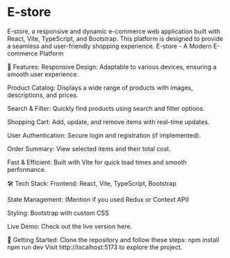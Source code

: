 # E-store
E-store, a responsive and dynamic e-commerce web application built with React, Vite, TypeScript, and Bootstrap. This platform is designed to provide a seamless and user-friendly shopping experience.
E-store - A Modern E-commerce Platform

🚀 Features:
Responsive Design: Adaptable to various devices, ensuring a smooth user experience.

Product Catalog: Displays a wide range of products with images, descriptions, and prices.

Search & Filter: Quickly find products using search and filter options.

Shopping Cart: Add, update, and remove items with real-time updates.

User Authentication: Secure login and registration (if implemented).

Order Summary: View selected items and their total cost.

Fast & Efficient: Built with Vite for quick load times and smooth performance.

🛠️ Tech Stack:
Frontend: React, Vite, TypeScript, Bootstrap

State Management: (Mention if you used Redux or Context API)

Styling: Bootstrap with custom CSS


Live Demo:
Check out the live version here.

📂 Getting Started:
Clone the repository and follow these steps:
npm install
npm run dev
Visit http://localhost:5173 to explore the project.
